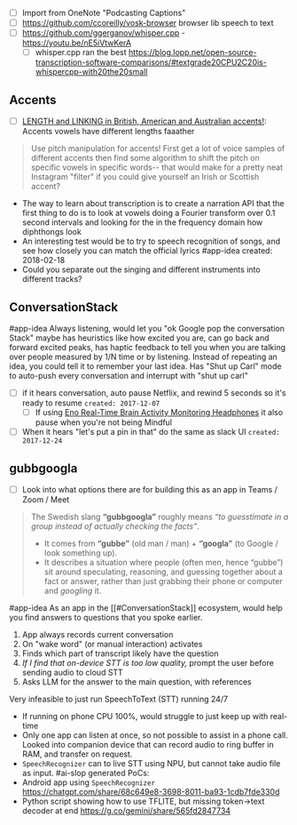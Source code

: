 - [ ] Import from OneNote "Podcasting Captions"
- [ ] https://github.com/ccoreilly/vosk-browser browser lib speech to text
- [ ] https://github.com/ggerganov/whisper.cpp - https://youtu.be/nE5iVtwKerA 
	- [ ] whisper.cpp ran the best  https://blog.lopp.net/open-source-transcription-software-comparisons/#textgrade20CPU2C20is-whispercpp-with20the20small
## Accents
- [ ] [LENGTH and LINKING in British, American and Australian accents!](https://youtu.be/tPi2jtU7Tl4?si=XSEteiC74Dsg8cpK): Accents vowels have different lengths faaather

>Use pitch manipulation for accents! First get a lot of voice samples of different accents then find some algorithm to shift the pitch on specific vowels in specific words-- that would make for a pretty neat Instagram "filter" if you could give yourself an Irish or Scottish accent?

- The way to learn about transcription is to create a narration API that the first thing to do is to look at vowels doing a Fourier transform over 0.1 second intervals and looking for the in the frequency domain how diphthongs look
- An interesting test would be to try to speech recognition of songs, and see how closely you can match the official lyrics #app-idea created: 2018-02-18
- Could you separate out the singing and different instruments into different tracks? 
## ConversationStack
#app-idea 
Always listening, would let you "ok Google pop the conversation Stack" maybe has heuristics like how excited you are, can go back and forward excited peaks, has haptic feedback to tell you when you are talking over people measured by 1/N time or by listening. Instead of repeating an idea, you could tell it to remember your last idea. Has "Shut up Carl" mode to auto-push every conversation and interrupt with "shut up carl"
- [ ] if it hears conversation, auto pause Netflix, and rewind 5 seconds so it's ready to resume `created: 2017-12-07`
	- [ ] If using [Eno Real-Time Brain Activity Monitoring Headphones](https://getenophone.com/) it also pause when you're not being Mindful
- [ ] When it hears "let's put a pin in that" do the same as slack UI `created: 2017-12-24`
## gubbgoogla
- [ ] Look into what options there are for building this as an app in Teams / Zoom / Meet

>The Swedish slang **“gubbgoogla”** roughly means _“to guesstimate in a group instead of actually checking the facts”_.
>- It comes from **“gubbe”** (old man / man) + **“googla”** (to Google / look something up).
>- It describes a situation where people (often men, hence “gubbe”) sit around speculating, reasoning, and guessing together about a fact or answer, rather than just grabbing their phone or computer and _googling_ it.

#app-idea 
As an app in the [[#ConversationStack]] ecosystem, would help you find answers to questions that you spoke earlier.
1. App always records current conversation
2. On "wake word" (or manual interaction) activates
3. Finds which part of transcript likely have the question
4. *If I find that on-device STT is too low quality,* prompt the user before sending audio to cloud STT
5. Asks LLM for the answer to the main question, with references

Very infeasible to just run SpeechToText (STT) running 24/7
- If running on phone CPU 100%, would struggle to just keep up with real-time
- Only one app can listen at once, so not possible to assist in a phone call.
Looked into companion device that can record audio to ring buffer in RAM, and transfer on request.
- `SpeechRecognizer` can to live STT using NPU, but cannot take audio file as input.
 #ai-slop generated PoCs:
- Android app using `SpeechRecognizer` https://chatgpt.com/share/68c649e8-3698-8011-ba93-1cdb7fde330d
- Python script showing how to use TFLITE, but missing token->text decoder at end https://g.co/gemini/share/565fd2847734

